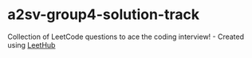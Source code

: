 # a2sv-group4-solution-track
Collection of LeetCode questions to ace the coding interview! - Created using [LeetHub](https://github.com/QasimWani/LeetHub)
